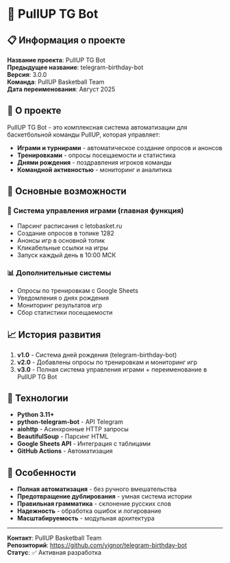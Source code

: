 # 🏀 PullUP TG Bot

## 📋 Информация о проекте

**Название проекта**: PullUP TG Bot  
**Предыдущее название**: telegram-birthday-bot  
**Версия**: 3.0.0  
**Команда**: PullUP Basketball Team  
**Дата переименования**: Август 2025

## 🎯 О проекте

PullUP TG Bot - это комплексная система автоматизации для баскетбольной команды PullUP, которая управляет:

- **Играми и турнирами** - автоматическое создание опросов и анонсов
- **Тренировками** - опросы посещаемости и статистика
- **Днями рождения** - поздравления игроков команды
- **Командной активностью** - мониторинг и аналитика

## 🚀 Основные возможности

### 🏀 Система управления играми (главная функция)
- Парсинг расписания с letobasket.ru
- Создание опросов в топике 1282
- Анонсы игр в основной топик
- Кликабельные ссылки на игры
- Запуск каждый день в 10:00 МСК

### 📊 Дополнительные системы
- Опросы по тренировкам с Google Sheets
- Уведомления о днях рождения
- Мониторинг результатов игр
- Сбор статистики посещаемости

## 📈 История развития

1. **v1.0** - Система дней рождения (telegram-birthday-bot)
2. **v2.0** - Добавлены опросы по тренировкам и мониторинг игр
3. **v3.0** - Полная система управления играми + переименование в PullUP TG Bot

## 🔧 Технологии

- **Python 3.11+**
- **python-telegram-bot** - API Telegram
- **aiohttp** - Асинхронные HTTP запросы
- **BeautifulSoup** - Парсинг HTML
- **Google Sheets API** - Интеграция с таблицами
- **GitHub Actions** - Автоматизация

## 🌟 Особенности

- **Полная автоматизация** - без ручного вмешательства
- **Предотвращение дублирования** - умная система истории
- **Правильная грамматика** - склонение русских слов
- **Надежность** - обработка ошибок и логирование
- **Масштабируемость** - модульная архитектура

---

**Контакт**: PullUP Basketball Team  
**Репозиторий**: https://github.com/yignor/telegram-birthday-bot  
**Статус**: ✅ Активная разработка
